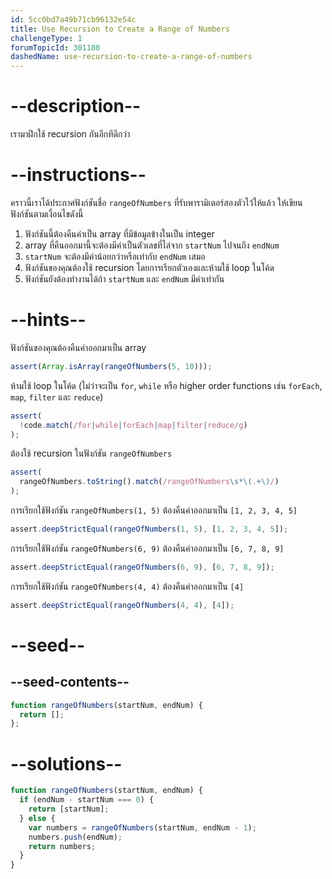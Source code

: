 ```yaml
---
id: 5cc0bd7a49b71cb96132e54c
title: Use Recursion to Create a Range of Numbers
challengeType: 1
forumTopicId: 301180
dashedName: use-recursion-to-create-a-range-of-numbers
---
```


# --description--

เรามาฝึกใช้ recursion กันอีกทีดีกว่า 

# --instructions--

คราวนี้เราได้ประกาศฟังก์ชันชื่อ `rangeOfNumbers` ที่รับพารามิเตอร์สองตัวไว้ให้แล้ว 
ให้เขียนฟังก์ชันตามเงื่อนไขดังนี้

1. ฟังก์ชันนี้ต้องคืนค่าเป็น array ที่มีข้อมูลข้างในเป็น integer 
2. array ที่คืนออกมานี้จะต้องมีค่าเป็นตัวเลขที่ไล่จาก `startNum` ไปจนถึง `endNum` 
3. `startNum` จะต้องมีค่าน้อยกว่าหรือเท่ากับ `endNum` เสมอ 
4. ฟังก์ชันของคุณต้องใช้ recursion โดยการเรียกตัวเองและห้ามใช้ loop ในโค้ด 
5. ฟังก์ชันยังต้องทำงานได้ถ้า `startNum` และ `endNum` มีค่าเท่ากัน

# --hints--

ฟังก์ชันของคุณต้องคืนค่าออกมาเป็น array

```js
assert(Array.isArray(rangeOfNumbers(5, 10)));
```

ห้ามใช้ loop ในโค้ด (ไม่ว่าจะเป็น `for`, `while` หรือ higher order functions เช่น  `forEach`, `map`, `filter` และ `reduce`)

```js
assert(
  !code.match(/for|while|forEach|map|filter|reduce/g)
);
```

ต้องใช้ recursion ในฟังก์ชัน `rangeOfNumbers` 

```js
assert(
  rangeOfNumbers.toString().match(/rangeOfNumbers\s*\(.+\)/)
);
```

การเรียกใช้ฟังก์ชัน `rangeOfNumbers(1, 5)` ต้องคืนค่าออกมาเป็น `[1, 2, 3, 4, 5]`

```js
assert.deepStrictEqual(rangeOfNumbers(1, 5), [1, 2, 3, 4, 5]);
```

การเรียกใช้ฟังก์ชัน `rangeOfNumbers(6, 9)` ต้องคืนค่าออกมาเป็น `[6, 7, 8, 9]`

```js
assert.deepStrictEqual(rangeOfNumbers(6, 9), [6, 7, 8, 9]);
```

การเรียกใช้ฟังก์ชัน `rangeOfNumbers(4, 4)` ต้องคืนค่าออกมาเป็น `[4]`

```js
assert.deepStrictEqual(rangeOfNumbers(4, 4), [4]);
```

# --seed--

## --seed-contents--

```js
function rangeOfNumbers(startNum, endNum) {
  return [];
};
```

# --solutions--

```js
function rangeOfNumbers(startNum, endNum) {
  if (endNum - startNum === 0) {
    return [startNum];
  } else {
    var numbers = rangeOfNumbers(startNum, endNum - 1);
    numbers.push(endNum);
    return numbers;
  }
}
```
